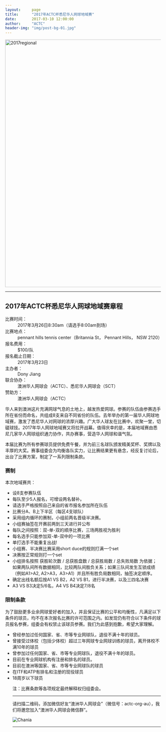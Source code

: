 ```yaml
---
layout:     page
title:      "2017年ACTC杯悉尼华人网球地域赛"
date:       2017-03-10 12:00:00
author:     "ACTC"
header-img: "img/post-bg-01.jpg"
---
```


<img class="img-responsive" src="https://c1.staticflickr.com/4/3892/33087497490_f99a90316b_h.jpg" alt="2017regional" width="800" />

<hr>

<h2>2017年ACTC杯悉尼华人网球地域赛章程</h2>

<dl>
  <dt>比赛时间：</dt><dd>2017年3月26日8:30am（请选手8:00am到场）</dd>
  <dt>比赛地点：</dt><dd>pennant hills tennis center（Britannia St， Pennant Hills， NSW 2120）</dd>
  <dt>报名费用：</dt><dd>$100/队</dd>
  <dt>报名截止日期：</dt><dd>2017年3月23日</dd>
  <dt>主办者： </dt><dd>Dony Jiang</dd>
  <dt>联合协办：</dt><dd>澳洲华人网球会（ACTC）、悉尼华人网球会（SCT）</dd>
  <dt>赞助方：</dt><dd>澳洲华人网球会（ACTC）</dd>
</dl>

<p>华人来到澳洲这片充满网球气息的土地上，越发热爱网球。参赛的队伍由参赛选手所在省份而命名，共组成8支来自不同省份的队伍。去年举办的第一届华人网球地域赛，激发了悉尼华人对网球的浓厚兴趣。广大华人球友在比赛中，欢聚一堂，切磋球技。2017年华人网球地域赛又将拉开战幕。值得庆幸的是，本届地域赛由悉尼几家华人网球组织通力协作，共办赛事，营造华人网球和谐气氛。</p>
<p>本届比赛为所有参赛球员提供免费午餐，并为前三名球队颁发精美奖杯、奖牌以及丰厚的大奖。赛事组委会为均衡各队实力，让比赛结果更有悬念，经反复讨论后，出台了比赛方案，制定了一系列限制条款。</p>

<h3>赛制</h3>

本次地域赛共：
<ul>
  <li>设8支参赛队伍</li>
  <li>每队至少5人报名，可增设两名替补。</li>
  <li>请选手严格按照自己来自的省市报名参加所在队伍</li>
  <li>比赛分A、B上下半区（每区4支球队）</li>
  <li>采用组内循环的赛制，小组前两名晋级半决赛。</li>
  <li>小组赛抽签在开赛前两到三天进行并公布</li>
  <li>每队之间按照：双-单-双的顺序比赛，三场两胜视为胜利</li>
  <li>每名选手只能参加双-单-双中的一项比赛</li>
  <li>单打选手不能重复出战!</li>
  <li>小组赛、半决赛比赛采用short duce的规则打满一个set</li>
  <li>决赛按正常规则打一个set</li>
  <li>小组排名按照 获胜轮次数 / 总获胜盘数 / 总获胜局数 / 总失败局数 为依据；如果两队间所有数据相同，比较两队间胜负关系；如果三队间发生互锁成绩（例如A1>A2, A2>A3，A3>A1）并且所有胜负局数相同，抽签决定顺序。</li>
  <li>确定出线名额后按A1 VS B2，A2 VS B1，进行半决赛，以及三四名决赛</li>
  <li>A3 VS B3决定5/6名，A4 VS B4决定7/8名</li>
</ul>

<h3>限制条款</h3>

为了鼓励更多业余网球爱好者的加入，并且保证比赛的公平和均衡性，凡满足以下条件的球员，均不在本次报名比赛的许可范围之内。如发现仍有符合以下条件的球员报名参赛，组委会有权禁止该球员参赛。我们为此感到抱歉，希望大家理解。
<ul>
  <li>曾经参加过任何国家、省、市等专业网球队，退役不满十年的球员。</li>
  <li>曾接受过体校（包括少体校）超过三年网球专业网球训练的球员，离开体校不满10年的球员</li>
  <li>曾参加过任何国家、省、市等专业网球队，退役不满十年的球员。</li>
  <li>目前在专业网球机构有注册和排名的球员。</li>
  <li>目前在澳洲等国家、省、市等专业网球队的球员</li>
  <li>在ITF和ATP有排名和注册的现役球员</li>
  <li>18周岁以下球员
</li>

<p>注：比赛条款等各项规定最终解释权归组委会。</p>
<hr>
<p>请扫描二维码，添加微信好友“澳洲华人网球会”（微信号：actc-org-au），我们将邀您加入“澳洲华人网球会微信群”。</p>
<div class="row">
  <div class="col-xs-offset-1 col-xs-10 col-sm-offset-2 col-sm-8 col-md-offset-2 col-md-8 col-lg-offset-2 col-lg-8">
    <img class="img-responsive" src="https://c5.staticflickr.com/9/8179/28251007604_30faf539bc_z.jpg" alt="Chania" />
  </div>
</div>
<hr>
